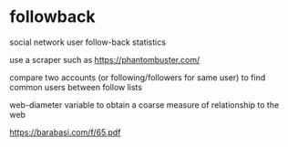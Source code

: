 # followback
social network user follow-back statistics

use a scraper such as https://phantombuster.com/

compare two accounts (or following/followers for same user) to find common users between follow lists

web-diameter variable to obtain a coarse measure of relationship to the web

https://barabasi.com/f/65.pdf
